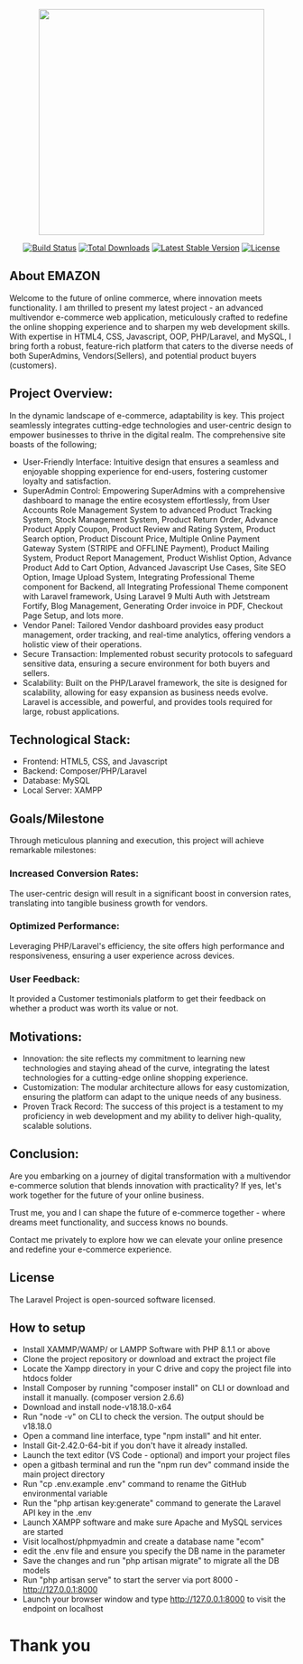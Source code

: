 <p align="center"><a href="#" target="_blank"><img src="https://raw.githubusercontent.com/laravel/art/master/logo-lockup/5%20SVG/2%20CMYK/1%20Full%20Color/laravel-logolockup-cmyk-red.svg" width="400"></a></p>

<p align="center">
<a href="#"><img src="https://travis-ci.org/laravel/framework.svg" alt="Build Status"></a>
<a href="#"><img src="https://img.shields.io/packagist/dt/laravel/framework" alt="Total Downloads"></a>
<a href="#"><img src="https://img.shields.io/packagist/v/laravel/framework" alt="Latest Stable Version"></a>
<a href="#"><img src="https://img.shields.io/packagist/l/laravel/framework" alt="License"></a>
</p>

## About EMAZON 

Welcome to the future of online commerce, where innovation meets functionality. I am thrilled to present my latest project - an advanced multivendor e-commerce web application, meticulously crafted to redefine the online shopping experience and to sharpen my web development skills. With expertise in HTML4, CSS, Javascript, OOP, PHP/Laravel, and MySQL, I bring forth a robust, feature-rich platform that caters to the diverse needs of both SuperAdmins, Vendors(Sellers), and potential product buyers (customers).

## Project Overview:

In the dynamic landscape of e-commerce, adaptability is key. This project seamlessly integrates cutting-edge technologies and user-centric design to empower businesses to thrive in the digital realm. The comprehensive site boasts of the following;

- User-Friendly Interface: Intuitive design that ensures a seamless and enjoyable shopping experience for end-users, fostering customer loyalty and satisfaction.
- SuperAdmin Control: Empowering SuperAdmins with a comprehensive dashboard to manage the entire ecosystem effortlessly, from User Accounts Role Management System to advanced Product Tracking System, Stock Management System, Product Return Order, Advance Product Apply Coupon, Product Review and Rating System, Product Search option, Product Discount Price, Multiple Online Payment Gateway System (STRIPE and OFFLINE Payment), Product Mailing System, Product Report Management, Product Wishlist Option, Advance Product Add to Cart Option, Advanced Javascript Use Cases, Site SEO Option, Image Upload System, Integrating Professional Theme component for Backend, all Integrating Professional Theme component with Laravel framework, Using Laravel 9 Multi Auth with Jetstream Fortify, Blog Management, Generating Order invoice in PDF, Checkout Page Setup, and lots more.
- Vendor Panel: Tailored Vendor dashboard provides easy product management, order tracking, and real-time analytics, offering vendors a holistic view of their operations.
- Secure Transaction: Implemented robust security protocols to safeguard sensitive data, ensuring a secure environment for both buyers and sellers.
- Scalability: Built on the PHP/Laravel framework, the site is designed for scalability, allowing for easy expansion as business needs evolve. Laravel is accessible, and powerful, and provides tools required for large, robust applications.

## Technological Stack:

- Frontend: HTML5, CSS, and Javascript
- Backend: Composer/PHP/Laravel
- Database: MySQL
- Local Server: XAMPP

## Goals/Milestone 

Through meticulous planning and execution, this project will achieve remarkable milestones:

### Increased Conversion Rates: 

The user-centric design will result in a significant boost in conversion rates, translating into tangible business growth for vendors. 


### Optimized Performance:

Leveraging PHP/Laravel's efficiency, the site offers high performance and responsiveness, ensuring a user experience across devices.

### User Feedback: 

It provided a Customer testimonials platform to get their feedback on whether a product was worth its value or not.

## Motivations:

- Innovation: the site reflects my commitment to learning new technologies and staying ahead of the curve, integrating the latest technologies for a cutting-edge online shopping experience.
- Customization: The modular architecture allows for easy customization, ensuring the platform can adapt to the unique needs of any business.
- Proven Track Record: The success of this project is a testament to my proficiency in web development and my ability to deliver high-quality, scalable solutions.


## Conclusion:

Are you embarking on a journey of digital transformation with a multivendor e-commerce solution that blends innovation with practicality? If yes, let's work together for the future of your online business.

Trust me, you and I can shape the future of e-commerce together - where dreams meet functionality, and success knows no bounds.

Contact me privately to explore how we can elevate your online presence and redefine your e-commerce experience.

## License

The Laravel Project is open-sourced software licensed. 

## How to setup

- Install XAMMP/WAMP/ or LAMPP Software with PHP 8.1.1 or above
- Clone the project repository or download and extract the project file
- Locate the Xampp directory in your C drive and copy the project file into htdocs folder
- Install Composer by running "composer install" on CLI or download and install it manually. (composer version 2.6.6)
- Download and install node-v18.18.0-x64
- Run "node -v" on CLI to check the version. The output should be v18.18.0
- Open a command line interface, type "npm install" and hit enter.
- Install Git-2.42.0-64-bit if you don't have it already installed.
- Launch the text editor (VS Code - optional) and import your project files
- open a gitbash terminal and run the "npm run dev" command inside the main project directory
- Run "cp .env.example .env" command to rename the GitHub environmental variable
- Run the "php artisan key:generate" command to generate the Laravel API key in the .env
- Launch XAMPP software and make sure Apache and MySQL services are started
- Visit localhost/phpmyadmin and create a database name "ecom"
- edit the .env file and ensure you specify the DB name in the parameter
- Save the changes and run "php artisan migrate" to migrate all the DB models
- Run "php artisan serve" to start the server via port 8000 - http://127.0.0.1:8000
- Launch your browser window and type http://127.0.0.1:8000 to visit the endpoint on localhost

# Thank you
